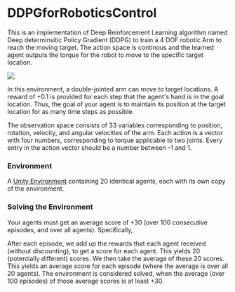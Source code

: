 # DDPGforRoboticsControl
This is an implementation of Deep Reinforcement Learning algorithm named Deep determinsitic Policy Gradient (DDPG) to train a 4 DOF robotic Arm to reach the moving target. The action space is continous and the learned agent outputs the torque for the robot to move to the specific target location.

![](DeepReinforcementLearning.gif)

In this environment, a double-jointed arm can move to target locations. A reward of +0.1 is provided for each step that the agent's hand is in the goal location. Thus, the goal of your agent is to maintain its position at the target location for as many time steps as possible.

The observation space consists of 33 variables corresponding to position, rotation, velocity, and angular velocities of the arm. Each action is a vector with four numbers, corresponding to torque applicable to two joints. Every entry in the action vector should be a number between -1 and 1.


### Environment
A [Unity Environment](https://github.com/Unity-Technologies/ml-agents/blob/master/docs/Learning-Environment-Examples.md#reacher) containing 20 identical agents, each with its own copy of the environment.

### Solving the Environment

Your agents must get an average score of +30 (over 100 consecutive episodes, and over all agents). Specifically,

After each episode, we add up the rewards that each agent received (without discounting), to get a score for each agent. This yields 20 (potentially different) scores. We then take the average of these 20 scores.
This yields an average score for each episode (where the average is over all 20 agents). The environment is considered solved, when the average (over 100 episodes) of those average scores is at least +30.

